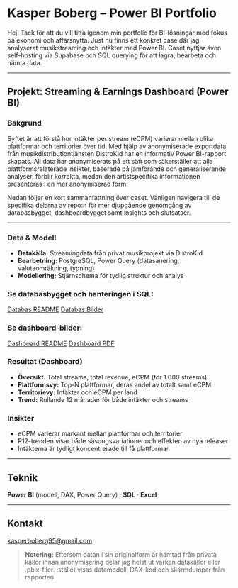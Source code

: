 # Kasper Boberg – Power BI Portfolio

Hej! Tack för att du vill titta igenom min portfolio för BI-lösningar med fokus på ekonomi och affärsnytta. Just nu finns ett konkret case där jag analyserat musikstreaming och intäkter med Power BI. Caset nyttjar även self-hosting via Supabase och SQL querying för att lagra, bearbeta och hämta data.

---

## Projekt: Streaming & Earnings Dashboard (Power BI)

### Bakgrund
Syftet är att förstå hur intäkter per stream (eCPM) varierar mellan olika plattformar och territorier över tid. Med hjälp av anonymiserade exportdata från musikdistributiontjänsten DistroKid har en informativ Power BI-rapport skapats. All data har anonymiserats på ett sätt som säkerställer att alla plattformsrelaterade insikter, baserade på jämförande och generaliserande analyser, förblir korrekta, medan den artistspecifika informationen presenteras i en mer anonymiserad form.

Nedan följer en kort sammanfattning över caset. Vänligen navigera till de specifika delarna av repo:n för mer djupgående genomgång av databasbygget, dashboardbygget samt insights och slutsatser.

---

### Data & Modell
- **Datakälla:** Streamingdata från privat musikprojekt via DistroKid
- **Bearbetning:** PostgreSQL, Power Query (datasanering, valutaomräkning, typning)
- **Modellering:** Stjärnschema för tydlig struktur och analys

### Se databasbygget och hanteringen i SQL:
[Databas README](Power-BI-Portfolio/Streaming-Data-Dashboard/Database/README.md)
[Databas Bilder](Power-BI-Portfolio/Streaming-Data-Dashboard/Database/img_readme.md)

### Se dashboard-bilder:
[Dashboard README](Power-BI-Portfolio/Streaming-Data-Dashboard/Power-BI/README.md)
[Dashboard PDF](Power-BI-Portfolio/Streaming-Data-Dashboard/Power-BI/Streaming_Data_Dashboards.pdf)

### Resultat (Dashboard)
- **Översikt:** Total streams, total revenue, eCPM (för 1 000 streams)
- **Plattformsvy:** Top-N plattformar, deras andel av totalt samt eCPM
- **Territorievy:** Intäkter och eCPM per land
- **Trend:** Rullande 12 månader för både intäkter och streams

### Insikter
- eCPM varierar markant mellan plattformar och territorier
- R12-trenden visar både säsongsvariationer och effekten av nya releaser
- Intäkterna är tydligt koncentrerade till få plattformar

---

## Teknik
**Power BI** (modell, DAX, Power Query) · **SQL** · **Excel**

---

## Kontakt
kasperboberg95@gmail.com

> **Notering:** Eftersom datan i sin originalform är hämtad från privata källor innan anonymisering delar jag helst ut varken datakällor eller .pbix-filer. Istället visas datamodell, DAX-kod och skärmdumpar från rapporten.
